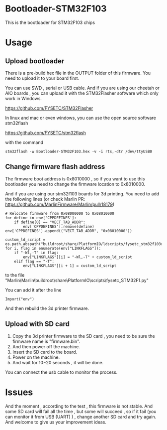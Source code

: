 # Bootloader-STM32F103
This is the bootloader for STM32F103 chips



# Usage

## Upload bootloader

There is a pre-build hex file in the OUTPUT folder of this firmware. You need to upload it to your board first.

You can use SWD , serial or USB cable. And if you are using our cheetah or AIO boards , you can upload it with the STM32Flasher software which only work in Windows.

https://github.com/FYSETC/STM32Flasher

In linux and mac or even windows, you can use the open source software stm32flash

https://github.com/FYSETC/stm32flash

with the command

```
stm32flash -w Bootloader-STM32F103.hex -v -i rts,-dtr /dev/ttyUSB0
```

## Change firmware flash address

The firmware boot address is 0x8010000 , so if you want to use this bootloader you need to change the firmware location to 0x8010000.

And if you are using our stm32f103 boards for 3d printing. You need to add the following lines (or check Marlin PR: https://github.com/MarlinFirmware/Marlin/pull/18179)

```
# Relocate firmware from 0x08000000 to 0x08010000
for define in env['CPPDEFINES']:
    if define[0] == "VECT_TAB_ADDR":
        env['CPPDEFINES'].remove(define)
env['CPPDEFINES'].append(("VECT_TAB_ADDR", "0x08010000"))

custom_ld_script = os.path.abspath("buildroot/share/PlatformIO/ldscripts/fysetc_stm32f103rc.ld")
for i, flag in enumerate(env["LINKFLAGS"]):
    if "-Wl,-T" in flag:
        env["LINKFLAGS"][i] = "-Wl,-T" + custom_ld_script
    elif flag == "-T":
        env["LINKFLAGS"][i + 1] = custom_ld_script
```

to the file "Marlin\Marlin\buildroot\share\PlatformIO\scripts\fysetc_STM32F1.py"

You can add it after the line 

```
Import("env")
```

And then rebuild the 3d printer firmware.

## Upload with SD card

1. Copy the 3d printer firmware to the SD card , you need to be sure the firmware name is "firmware.bin". 
2. And then power off the machine.
3. Insert the SD card to the board.
4. Power on the machine. 
5. And wait for 10~20 seconds , it will be done. 

You can connect the usb cable to monitor the process.

# Issues

And the moment , according to the test , this firmware is not stable. And some SD card will fail all the time , but some will succeed , so if it fail (you can monitor it from USB  (UART) ) , change another SD card and try again. And welcome to give us your improvement ideas.